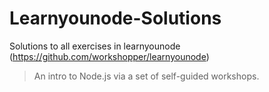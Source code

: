 # Learnyounode-Solutions

Solutions to all exercises in learnyounode (https://github.com/workshopper/learnyounode)

> An intro to Node.js via a set of self-guided workshops.
